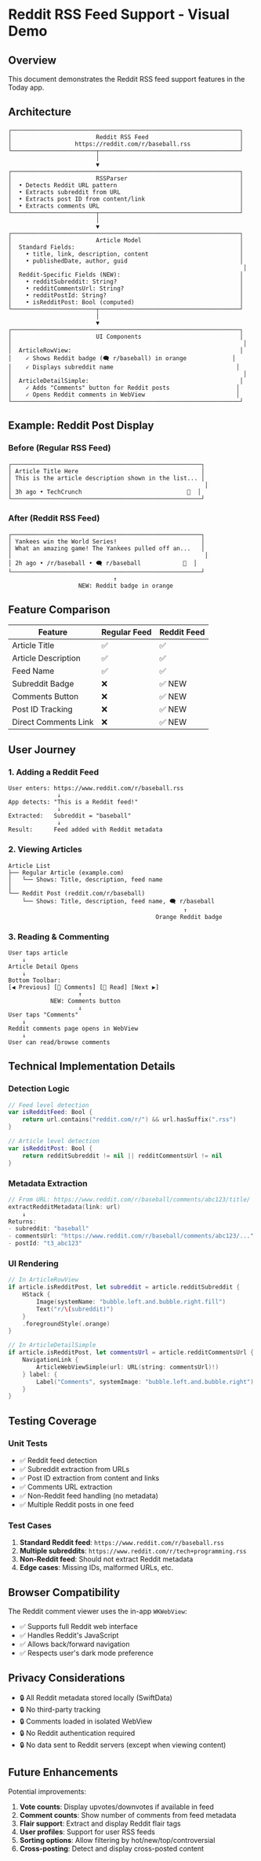 # Reddit RSS Feed Support - Visual Demo

## Overview
This document demonstrates the Reddit RSS feed support features in the Today app.

## Architecture

```
┌─────────────────────────────────────────────────────────────────┐
│                        Reddit RSS Feed                          │
│                  https://reddit.com/r/baseball.rss              │
└────────────────────────┬────────────────────────────────────────┘
                         │
                         ▼
┌─────────────────────────────────────────────────────────────────┐
│                        RSSParser                                │
│  • Detects Reddit URL pattern                                   │
│  • Extracts subreddit from URL                                  │
│  • Extracts post ID from content/link                           │
│  • Extracts comments URL                                        │
└────────────────────────┬────────────────────────────────────────┘
                         │
                         ▼
┌─────────────────────────────────────────────────────────────────┐
│                        Article Model                            │
│  Standard Fields:                                               │
│    • title, link, description, content                          │
│    • publishedDate, author, guid                                │
│                                                                  │
│  Reddit-Specific Fields (NEW):                                  │
│    • redditSubreddit: String?                                   │
│    • redditCommentsUrl: String?                                 │
│    • redditPostId: String?                                      │
│    • isRedditPost: Bool (computed)                              │
└────────────────────────┬────────────────────────────────────────┘
                         │
                         ▼
┌─────────────────────────────────────────────────────────────────┐
│                        UI Components                            │
│                                                                  │
│  ArticleRowView:                                                │
│    ✓ Shows Reddit badge (🗨️ r/baseball) in orange             │
│    ✓ Displays subreddit name                                   │
│                                                                  │
│  ArticleDetailSimple:                                           │
│    ✓ Adds "Comments" button for Reddit posts                   │
│    ✓ Opens Reddit comments in WebView                          │
└─────────────────────────────────────────────────────────────────┘
```

## Example: Reddit Post Display

### Before (Regular RSS Feed)
```
┌──────────────────────────────────────────────────────┐
│ Article Title Here                                   │
│ This is the article description shown in the list... │
│                                                       │
│ 3h ago • TechCrunch                              📧  │
└──────────────────────────────────────────────────────┘
```

### After (Reddit RSS Feed)
```
┌──────────────────────────────────────────────────────┐
│ Yankees win the World Series!                        │
│ What an amazing game! The Yankees pulled off an...   │
│                                                       │
│ 2h ago • /r/baseball • 🗨️ r/baseball            📧  │
└──────────────────────────────────────────────────────┘
                              ↑
                    NEW: Reddit badge in orange
```

## Feature Comparison

| Feature | Regular Feed | Reddit Feed |
|---------|-------------|-------------|
| Article Title | ✅ | ✅ |
| Article Description | ✅ | ✅ |
| Feed Name | ✅ | ✅ |
| Subreddit Badge | ❌ | ✅ NEW |
| Comments Button | ❌ | ✅ NEW |
| Post ID Tracking | ❌ | ✅ NEW |
| Direct Comments Link | ❌ | ✅ NEW |

## User Journey

### 1. Adding a Reddit Feed
```
User enters: https://www.reddit.com/r/baseball.rss
              ↓
App detects: "This is a Reddit feed!"
              ↓
Extracted:   Subreddit = "baseball"
              ↓
Result:      Feed added with Reddit metadata
```

### 2. Viewing Articles
```
Article List
├── Regular Article (example.com)
│   └── Shows: Title, description, feed name
│
└── Reddit Post (reddit.com/r/baseball)
    └── Shows: Title, description, feed name, 🗨️ r/baseball
                                                  ↑
                                          Orange Reddit badge
```

### 3. Reading & Commenting
```
User taps article
    ↓
Article Detail Opens
    ↓
Bottom Toolbar:
[◀ Previous] [💬 Comments] [📄 Read] [Next ▶]
                    ↑
            NEW: Comments button
                    ↓
User taps "Comments"
    ↓
Reddit comments page opens in WebView
    ↓
User can read/browse comments
```

## Technical Implementation Details

### Detection Logic
```swift
// Feed level detection
var isRedditFeed: Bool {
    return url.contains("reddit.com/r/") && url.hasSuffix(".rss")
}

// Article level detection  
var isRedditPost: Bool {
    return redditSubreddit != nil || redditCommentsUrl != nil
}
```

### Metadata Extraction
```swift
// From URL: https://www.reddit.com/r/baseball/comments/abc123/title/
extractRedditMetadata(link: url)
    ↓
Returns:
- subreddit: "baseball"
- commentsUrl: "https://www.reddit.com/r/baseball/comments/abc123/..."
- postId: "t3_abc123"
```

### UI Rendering
```swift
// In ArticleRowView
if article.isRedditPost, let subreddit = article.redditSubreddit {
    HStack {
        Image(systemName: "bubble.left.and.bubble.right.fill")
        Text("r/\(subreddit)")
    }
    .foregroundStyle(.orange)
}

// In ArticleDetailSimple
if article.isRedditPost, let commentsUrl = article.redditCommentsUrl {
    NavigationLink {
        ArticleWebViewSimple(url: URL(string: commentsUrl)!)
    } label: {
        Label("Comments", systemImage: "bubble.left.and.bubble.right")
    }
}
```

## Testing Coverage

### Unit Tests
- ✅ Reddit feed detection
- ✅ Subreddit extraction from URLs
- ✅ Post ID extraction from content and links
- ✅ Comments URL extraction
- ✅ Non-Reddit feed handling (no metadata)
- ✅ Multiple Reddit posts in one feed

### Test Cases
1. **Standard Reddit feed**: `https://www.reddit.com/r/baseball.rss`
2. **Multiple subreddits**: `https://www.reddit.com/r/tech+programming.rss`
3. **Non-Reddit feed**: Should not extract Reddit metadata
4. **Edge cases**: Missing IDs, malformed URLs, etc.

## Browser Compatibility

The Reddit comment viewer uses the in-app `WKWebView`:
- ✅ Supports full Reddit web interface
- ✅ Handles Reddit's JavaScript
- ✅ Allows back/forward navigation
- ✅ Respects user's dark mode preference

## Privacy Considerations

- 🔒 All Reddit metadata stored locally (SwiftData)
- 🔒 No third-party tracking
- 🔒 Comments loaded in isolated WebView
- 🔒 No Reddit authentication required
- 🔒 No data sent to Reddit servers (except when viewing content)

## Future Enhancements

Potential improvements:
1. **Vote counts**: Display upvotes/downvotes if available in feed
2. **Comment counts**: Show number of comments from feed metadata
3. **Flair support**: Extract and display Reddit flair tags
4. **User profiles**: Support for user RSS feeds
5. **Sorting options**: Allow filtering by hot/new/top/controversial
6. **Cross-posting**: Detect and display cross-posted content
